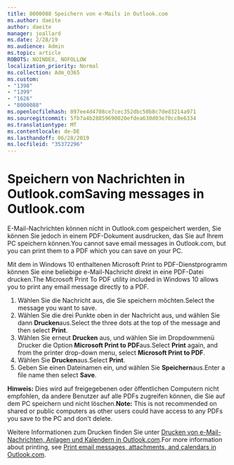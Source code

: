```yaml
---
title: 8000088 Speichern von e-Mails in Outlook.com
ms.author: daeite
author: daeite
manager: joallard
ms.date: 2/28/19
ms.audience: Admin
ms.topic: article
ROBOTS: NOINDEX, NOFOLLOW
localization_priority: Normal
ms.collection: Adm_O365
ms.custom:
- "1398"
- "1399"
- "1626"
- "8000088"
ms.openlocfilehash: 897ee4d4708ce7cec352dbc50b8c7ded3214a971
ms.sourcegitcommit: 5fb7a4b28859690020efdea630d03e70cc0e6334
ms.translationtype: MT
ms.contentlocale: de-DE
ms.lasthandoff: 06/28/2019
ms.locfileid: "35372296"
---
```

# <a name="saving-messages-in-outlookcom"></a><span data-ttu-id="e69da-102">Speichern von Nachrichten in Outlook.com</span><span class="sxs-lookup"><span data-stu-id="e69da-102">Saving messages in Outlook.com</span></span>

<span data-ttu-id="e69da-103">E-Mail-Nachrichten können nicht in Outlook.com gespeichert werden, Sie können Sie jedoch in einem PDF-Dokument ausdrucken, das Sie auf Ihrem PC speichern können.</span><span class="sxs-lookup"><span data-stu-id="e69da-103">You cannot save email messages in Outlook.com, but you can print them to a PDF which you can save on your PC.</span></span>

<span data-ttu-id="e69da-104">Mit dem in Windows 10 enthaltenen Microsoft Print to PDF-Dienstprogramm können Sie eine beliebige e-Mail-Nachricht direkt in eine PDF-Datei drucken.</span><span class="sxs-lookup"><span data-stu-id="e69da-104">The Microsoft Print To PDF utility included in Windows 10 allows you to print any email message directly to a PDF.</span></span>

1. <span data-ttu-id="e69da-105">Wählen Sie die Nachricht aus, die Sie speichern möchten.</span><span class="sxs-lookup"><span data-stu-id="e69da-105">Select the message you want to save.</span></span>
2. <span data-ttu-id="e69da-106">Wählen Sie die drei Punkte oben in der Nachricht aus, und wählen Sie dann **Drucken**aus.</span><span class="sxs-lookup"><span data-stu-id="e69da-106">Select the three dots at the top of the message and then select **Print**.</span></span>
3. <span data-ttu-id="e69da-107">Wählen Sie erneut **Drucken** aus, und wählen Sie im Dropdownmenü Drucker die Option **Microsoft Print to PDF**aus.</span><span class="sxs-lookup"><span data-stu-id="e69da-107">Select **Print** again, and from the printer drop-down menu, select **Microsoft Print to PDF**.</span></span>
4. <span data-ttu-id="e69da-108">Wählen Sie **Drucken**aus.</span><span class="sxs-lookup"><span data-stu-id="e69da-108">Select **Print**.</span></span>
5. <span data-ttu-id="e69da-109">Geben Sie einen Dateinamen ein, und wählen Sie **Speichern**aus.</span><span class="sxs-lookup"><span data-stu-id="e69da-109">Enter a file name then select **Save**.</span></span>

<span data-ttu-id="e69da-110">**Hinweis:** Dies wird auf freigegebenen oder öffentlichen Computern nicht empfohlen, da andere Benutzer auf alle PDFs zugreifen können, die Sie auf dem PC speichern und nicht löschen.</span><span class="sxs-lookup"><span data-stu-id="e69da-110">**Note:** This is not recommended on shared or public computers as other users could have access to any PDFs you save to the PC and don't delete.</span></span>

<span data-ttu-id="e69da-111">Weitere Informationen zum Drucken finden Sie unter [Drucken von e-Mail-Nachrichten, Anlagen und Kalendern in Outlook.com](https://support.office.com/article/c835b8e5-b310-4cab-ac15-b6eb95149855).</span><span class="sxs-lookup"><span data-stu-id="e69da-111">For more information about printing, see [Print email messages, attachments, and calendars in Outlook.com](https://support.office.com/article/c835b8e5-b310-4cab-ac15-b6eb95149855).</span></span>